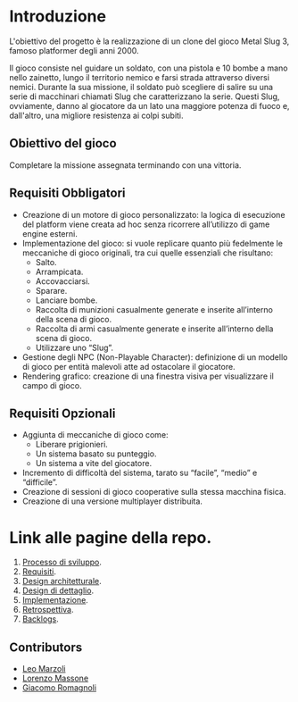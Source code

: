 
# Introduzione

L'obiettivo del progetto è la realizzazione di un clone del gioco Metal Slug 3, famoso platformer degli anni 2000.

Il gioco consiste nel guidare un soldato, con una pistola e 10 bombe a mano nello zainetto, lungo il territorio nemico e farsi strada attraverso diversi nemici. Durante la sua missione, il soldato può scegliere di salire su una serie di macchinari chiamati Slug che caratterizzano la serie. Questi Slug, ovviamente, danno al giocatore da un lato una maggiore potenza di fuoco e, dall'altro, una migliore resistenza ai colpi subiti.

## Obiettivo del gioco

 Completare la missione assegnata terminando con una vittoria.

## Requisiti Obbligatori

- Creazione di un motore di gioco personalizzato: la logica di esecuzione del platform viene creata ad hoc senza ricorrere all’utilizzo di game engine esterni.
- Implementazione del gioco: si vuole replicare quanto più fedelmente le meccaniche di gioco originali, tra cui quelle essenziali che risultano:
  - Salto.
  - Arrampicata.
  - Accovacciarsi.
  - Sparare.
  - Lanciare bombe.
  - Raccolta di munizioni casualmente generate e inserite all’interno della scena di gioco.
  - Raccolta di armi casualmente generate e inserite all’interno della scena di gioco.
  - Utilizzare uno “Slug”.
- Gestione degli NPC (Non-Playable Character): definizione di un modello di gioco per entità malevoli atte ad ostacolare il giocatore.
- Rendering grafico: creazione di una finestra visiva per visualizzare il campo di gioco.

## Requisiti Opzionali

- Aggiunta di meccaniche di gioco come:
  - Liberare prigionieri.
  - Un sistema basato su punteggio.
  - Un sistema a vite del giocatore.
- Incremento di difficoltà del sistema, tarato su “facile”, “medio” e “difficile”.
- Creazione di sessioni di gioco cooperative sulla stessa macchina fisica.
- Creazione di una versione multiplayer distribuita.

# Link alle pagine della repo.
1. [Processo di sviluppo](./processo_di_sviluppo/processo_di_sviluppo.md).
2. [Requisiti](./requisiti/requisiti.md).
3. [Design architetturale](./design_architetturale/design_architetturale.md).
4. [Design di dettaglio](./design_di_dettaglio/design_di_dettaglio.md).
5. [Implementazione](./implementazione/implementazione.md).
6. [Retrospettiva](./restrospettiva/retrospettiva.md).
7. [Backlogs](./restrospettiva/backlog.md).
   
## Contributors

- [Leo Marzoli](#)
- [Lorenzo Massone](#)
- [Giacomo Romagnoli](#)
